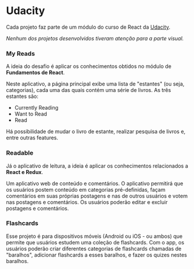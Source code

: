 # Udacity

Cada projeto faz parte de um módulo do curso de React da [Udacity](https://br.udacity.com/).

*Nenhum dos projetos desenvolvidos tiveram atenção para a parte visual.*


### My Reads
A ideia do desafio é aplicar os conhecimentos obtidos no módulo de **Fundamentos de React**.

Neste aplicativo, a página principal exibe uma lista de "estantes" (ou seja, categorias), cada uma das quais contém uma série de livros. As três estantes são:
- Currently Reading
- Want to Read
- Read

Há possibilidade de mudar o livro de estante, realizar pesquisa de livros e, entre outras features.


### Readable
Já o aplicativo de leitura, a ideia é aplicar os conhecimentos relacionados a **React e Redux**.

Um aplicativo web de conteúdo e comentários. O aplicativo permitirá que os usuários postem conteúdo em categorias pré-definidas, façam comentários em suas próprias postagens e nas de outros usuários e votem nas postagens e comentários. Os usuários poderão editar e excluir postagens e comentários.


### Flashcards

Esse projeto é para dispositivos móveis (Android ou iOS - ou ambos) que permite que usuários estudem uma coleção de flashcards. Com o app, os usuários poderão criar diferentes categorias de flashcards chamadas de "baralhos", adicionar flashcards a esses baralhos, e fazer os quizes nestes baralhos.